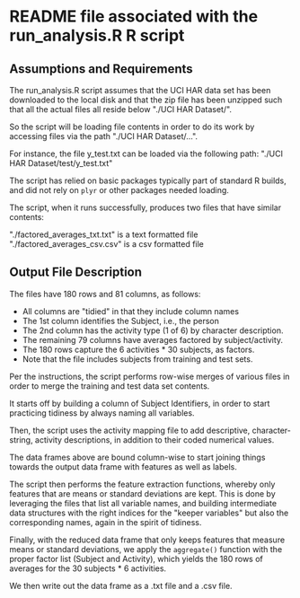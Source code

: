 README file associated with the run_analysis.R R script
=======================================================

Assumptions and Requirements
----------------------------

The run_analysis.R script assumes that the UCI HAR data set has been
downloaded to the local disk and that the zip file has been unzipped
such that all the actual files all reside below "./UCI HAR Dataset/".

So the script will be loading file contents in order to do its work
by accessing files via the path "./UCI HAR Dataset/...".

For instance, the file y_test.txt can be loaded via the following path:
"./UCI HAR Dataset/test/y_test.txt"

The script has relied on basic packages typically part of standard R
builds, and did not rely on `plyr` or other packages needed loading.

The script, when it runs successfully, produces two files that have
similar contents:

"./factored_averages_txt.txt" is a text formatted file
"./factored_averages_csv.csv" is a csv formatted file

Output File Description
-----------------------

The files have 180 rows and 81 columns, as follows:

+ All columns are "tidied" in that they include column names
+ The 1st column identifies the Subject, i.e., the person
+ The 2nd column has the activity type (1 of 6) by character description.
+ The remaining 79 columns have averages factored by subject/activity.
+ The 180 rows capture the 6 activities * 30 subjects, as factors.
+ Note that the file includes subjects from training and test sets.

Per the instructions, the script performs row-wise merges of various
files in order to merge the training and test data set contents.

It starts off by building a column of Subject Identifiers, in order
to start practicing tidiness by always naming all variables.

Then, the script uses the activity mapping file to add descriptive,
character-string, activity descriptions, in addition to their coded
numerical values.

The data frames above are bound column-wise to start joining things
towards the output data frame with features as well as labels.

The script then performs the feature extraction functions, whereby
only features that are means or standard deviations are kept. This
is done by leveraging the files that list all variable names, and
building intermediate data structures with the right indices for
the "keeper variables" but also the corresponding names, again in
the spirit of tidiness.

Finally, with the reduced data frame that only keeps features that
measure means or standard deviations, we apply the `aggregate()`
function with the proper factor list (Subject and Activity), which
yields the 180 rows of averages for the 30 subjects * 6 activities.

We then write out the data frame as a .txt file and a .csv file.
